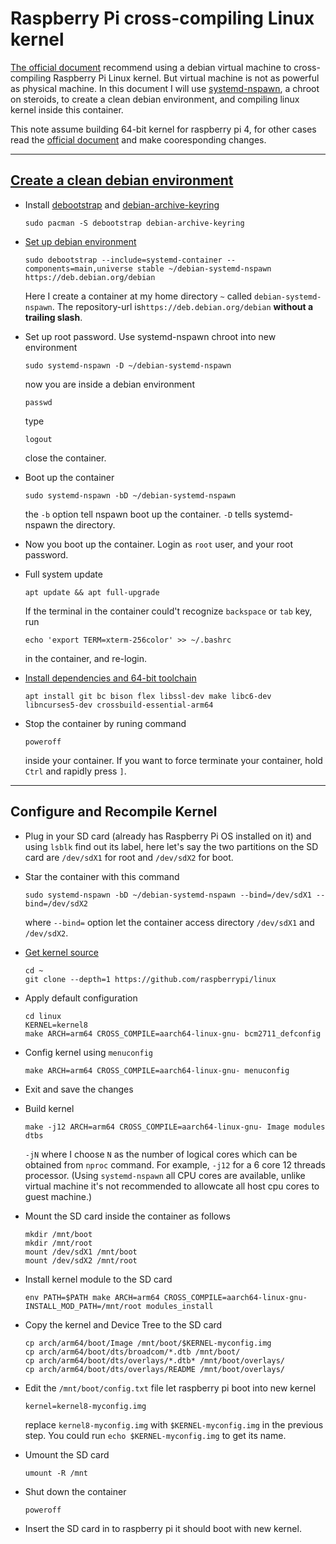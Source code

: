 # Raspberry Pi cross-compiling Linux kernel

[The official document](https://www.raspberrypi.org/documentation/computers/linux_kernel.html#cross-compiling-the-kernel)
recommend using a debian virtual machine to cross-compiling Raspberry Pi Linux kernel.
But virtual machine is not as powerful as physical machine.
In this document I will use [systemd-nspawn](https://wiki.archlinux.org/title/Systemd-nspawn), a chroot on steroids, to create a clean debian environment,
and compiling linux kernel inside this container.

This note assume building 64-bit kernel for raspberry pi 4, for other cases read the [official document](https://www.raspberrypi.org/documentation/computers/linux_kernel.html#cross-compiling-the-kernel) and make cooresponding changes.

___

## [Create a clean debian environment](https://wiki.archlinux.org/title/Systemd-nspawn#Create_a_Debian_or_Ubuntu_environment)
- Install [debootstrap](https://archlinux.org/packages/?name=debootstrap) and [debian-archive-keyring](https://archlinux.org/packages/?name=debian-archive-keyring)
  ```
  sudo pacman -S debootstrap debian-archive-keyring
  ```
- [Set up debian environment](https://wiki.archlinux.org/title/Systemd-nspawn#Create_a_Debian_or_Ubuntu_environment)
  ```
  sudo debootstrap --include=systemd-container --components=main,universe stable ~/debian-systemd-nspawn https://deb.debian.org/debian
  ```
  Here I create a container at my home directory `~` called `debian-systemd-nspawn`.
  The repository-url is`https://deb.debian.org/debian` __without a trailing slash__.
- Set up root password. Use systemd-nspawn chroot into new environment
  ```
  sudo systemd-nspawn -D ~/debian-systemd-nspawn
  ```
  now you are inside a debian environment
  ```
  passwd
  ```
  type
  ```
  logout
  ```
  close the container.
  
- Boot up the container
  ```
  sudo systemd-nspawn -bD ~/debian-systemd-nspawn 
  ```
  the `-b` option tell nspawn boot up the container. `-D` tells systemd-nspawn the directory.
- Now you boot up the container. Login as `root` user, and your root password. 
- Full system update
  ```
  apt update && apt full-upgrade
  ```
  
  If the terminal in the container could't recognize `backspace` or `tab` key, run
  ```
  echo 'export TERM=xterm-256color' >> ~/.bashrc
  ```
  in the container, and re-login.  
  
- [Install dependencies and 64-bit toolchain](https://www.raspberrypi.org/documentation/computers/linux_kernel.html#install-required-dependencies-and-toolchain)
   ```
  apt install git bc bison flex libssl-dev make libc6-dev libncurses5-dev crossbuild-essential-arm64
  ```
  
- Stop the container by runing command
  ```
  poweroff
  ```
  inside your container.
  If you want to force terminate your container, hold `Ctrl` and rapidly press `]`.

___
## Configure and Recompile Kernel

- Plug in your SD card (already has Raspberry Pi OS installed on it) and using `lsblk` find out its label, here let's say the two partitions on the SD card are `/dev/sdX1` for root and `/dev/sdX2` for boot.

- Star the container with this command
  ```
  sudo systemd-nspawn -bD ~/debian-systemd-nspawn --bind=/dev/sdX1 --bind=/dev/sdX2
  ```
  where `--bind=` option let the container access directory `/dev/sdX1` and `/dev/sdX2`.
    
- [Get kernel source](https://www.raspberrypi.org/documentation/computers/linux_kernel.html#get-the-kernel-sources)
  ```
  cd ~
  git clone --depth=1 https://github.com/raspberrypi/linux
  ```
- Apply default configuration
  ```
  cd linux
  KERNEL=kernel8
  make ARCH=arm64 CROSS_COMPILE=aarch64-linux-gnu- bcm2711_defconfig
  ```

- Config kernel using `menuconfig`
  ```
  make ARCH=arm64 CROSS_COMPILE=aarch64-linux-gnu- menuconfig
  ```
- Exit and save the changes
- Build kernel
  ```
  make -j12 ARCH=arm64 CROSS_COMPILE=aarch64-linux-gnu- Image modules dtbs
  ```
  `-jN` where I choose `N` as the number of logical cores which can be obtained from `nproc` command.
  For example, `-j12` for a 6 core 12 threads processor.
  (Using `systemd-nspawn` all CPU cores are available, unlike virtual machine it's not recommended to allowcate all host cpu cores to guest machine.)

- Mount the SD card inside the container as follows
  ```
  mkdir /mnt/boot
  mkdir /mnt/root
  mount /dev/sdX1 /mnt/boot
  mount /dev/sdX2 /mnt/root
  ```
- Install kernel module to the SD card
  ```
  env PATH=$PATH make ARCH=arm64 CROSS_COMPILE=aarch64-linux-gnu- INSTALL_MOD_PATH=/mnt/root modules_install
  ```
- Copy the kernel and Device Tree to the SD card
  ```
  cp arch/arm64/boot/Image /mnt/boot/$KERNEL-myconfig.img
  cp arch/arm64/boot/dts/broadcom/*.dtb /mnt/boot/
  cp arch/arm64/boot/dts/overlays/*.dtb* /mnt/boot/overlays/
  cp arch/arm64/boot/dts/overlays/README /mnt/boot/overlays/
  ```
- Edit the `/mnt/boot/config.txt` file let raspberry pi boot into new kernel
  ```
  kernel=kernel8-myconfig.img
  ```
  replace `kernel8-myconfig.img` with `$KERNEL-myconfig.img` in the previous step.
  You could run `echo $KERNEL-myconfig.img` to get its name.
- Umount the SD card
  ```
  umount -R /mnt
  ```
- Shut down the container
  ```
  poweroff
  ```
 - Insert the SD card in to raspberry pi it should boot with new kernel.
